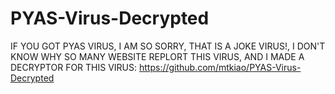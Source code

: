 # PYAS-Virus-Decrypted

IF YOU GOT PYAS VIRUS, I AM SO SORRY, THAT IS A JOKE VIRUS!, I DON'T KNOW WHY SO MANY WEBSITE REPLORT THIS VIRUS, AND I MADE A DECRYPTOR FOR THIS VIRUS: 
https://github.com/mtkiao/PYAS-Virus-Decrypted

